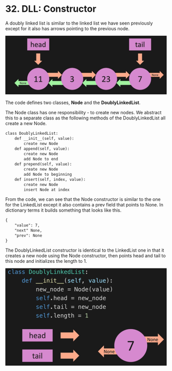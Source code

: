 # 32. DLL: Constructor

A doubly linked list is similar to the linked list we have seen previously except for it also has arrows pointing to the previous node.

![Doubly List List](./images/doubly-linked-list.jpg?raw=true "Doubly Linked List")

The code defines two classes, **Node** and the **DoublyLinkedList**.

The Node class has one responsibility - to create new nodes. We abstract this to a separate class as the following methods of the DoublyLinkedList all create a new Node.

```
class DoublyLinkedList:
    def __init__(self, value):
        create new Node
    def append(self, value):
        create new Node
        add Node to end
    def prepend(self, value):
        create new Node
        add Node to beginning
    def insert(self, index, value):
        create new Node
        insert Node at index
```

From the code, we can see that the Node constructor is similar to the one for the LinkedList except it also contains a prev field that points to None. In dictionary terms it builds something that looks like this.

```
{
    "value": 7,
    "next" None,
    "prev": None
}
```

The DoublyLinkedList constructor is identical to the LinkedList one in that it creates a new node using the Node constructor, then points head and tail to this node and initializes the length to 1.

![Doubly Linked List Constructor](./images/doubly-linked-list-constructor.jpg?raw=true "Doubly Linked List Constructor")
